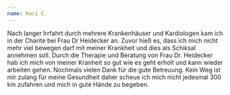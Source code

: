 ```yaml
---
name: Haci C.
---
```


Nach langer Irrfahrt durch mehrere Krankenhäuser und Kardiologen kam ich in der Charite bei Frau Dr Heidecker an. Zuvor hieß es, dass ich mich nicht mehr viel bewegen darf mit meiner Krankheit und dies als Schiksal annehmen soll. Durch die Therapie und Beratung von Frau Dr. Heidecker hab ich mich von meiner Kranheit so gut wie es geht erholt und kann wieder arbeiten gehen. Nochmals vielen Dank für die gute Betreuung. Kein Weg ist mir zulang für meine Gesundheit daher scheue ich mich nicht jedesmal 300 km zufahren und mich in gute Hände zu begeben.
